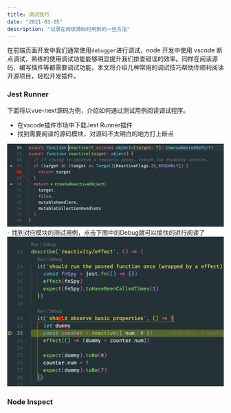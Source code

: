 ```yaml
---
title: 调试技巧
date: "2021-03-05"
description: "记录在阅读源码时用到的一些方法"
---
```


在前端页面开发中我们通常使用`debugger`进行调试，node 开发中使用 vscode 断点调试，熟练的使用调试功能能够明显提升我们排查错误的效率。同样在阅读源码、编写插件等都需要调试功能，本文将介绍几种常用的调试技巧帮助你顺利阅读开源项目，轻松开发插件。

### Jest Runner
  下面将以vue-next源码为例，介绍如何通过测试用例阅读调试程序。
- 在vscode插件市场中下载Jest Runner插件
- 找到需要阅读的源码模块，对源码不太明白的地方打上断点
<img src="./img/add-point.jpeg">
- 找到对应模块的测试用例，点击下图中的Debug就可以愉快的进行阅读了
<img src="./img/jest-debug.jpeg">

### Node Inspect
